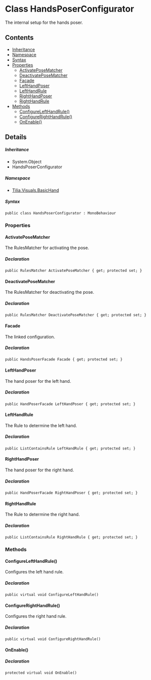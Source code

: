 # Class HandsPoserConfigurator

The internal setup for the hands poser.

## Contents

* [Inheritance]
* [Namespace]
* [Syntax]
* [Properties]
  * [ActivatePoseMatcher]
  * [DeactivatePoseMatcher]
  * [Facade]
  * [LeftHandPoser]
  * [LeftHandRule]
  * [RightHandPoser]
  * [RightHandRule]
* [Methods]
  * [ConfigureLeftHandRule()]
  * [ConfigureRightHandRule()]
  * [OnEnable()]

## Details

##### Inheritance

* System.Object
* HandsPoserConfigurator

##### Namespace

* [Tilia.Visuals.BasicHand]

##### Syntax

```
public class HandsPoserConfigurator : MonoBehaviour
```

### Properties

#### ActivatePoseMatcher

The RulesMatcher for activating the pose.

##### Declaration

```
public RulesMatcher ActivatePoseMatcher { get; protected set; }
```

#### DeactivatePoseMatcher

The RulesMatcher for deactivating the pose.

##### Declaration

```
public RulesMatcher DeactivatePoseMatcher { get; protected set; }
```

#### Facade

The linked configuration.

##### Declaration

```
public HandsPoserFacade Facade { get; protected set; }
```

#### LeftHandPoser

The hand poser for the left hand.

##### Declaration

```
public HandPoserFacade LeftHandPoser { get; protected set; }
```

#### LeftHandRule

The Rule to determine the left hand.

##### Declaration

```
public ListContainsRule LeftHandRule { get; protected set; }
```

#### RightHandPoser

The hand poser for the right hand.

##### Declaration

```
public HandPoserFacade RightHandPoser { get; protected set; }
```

#### RightHandRule

The Rule to determine the right hand.

##### Declaration

```
public ListContainsRule RightHandRule { get; protected set; }
```

### Methods

#### ConfigureLeftHandRule()

Configures the left hand rule.

##### Declaration

```
public virtual void ConfigureLeftHandRule()
```

#### ConfigureRightHandRule()

Configures the right hand rule.

##### Declaration

```
public virtual void ConfigureRightHandRule()
```

#### OnEnable()

##### Declaration

```
protected virtual void OnEnable()
```

[Tilia.Visuals.BasicHand]: README.md
[HandsPoserFacade]: HandsPoserFacade.md
[HandPoserFacade]: HandPoserFacade.md
[Inheritance]: #Inheritance
[Namespace]: #Namespace
[Syntax]: #Syntax
[Properties]: #Properties
[ActivatePoseMatcher]: #ActivatePoseMatcher
[DeactivatePoseMatcher]: #DeactivatePoseMatcher
[Facade]: #Facade
[LeftHandPoser]: #LeftHandPoser
[LeftHandRule]: #LeftHandRule
[RightHandPoser]: #RightHandPoser
[RightHandRule]: #RightHandRule
[Methods]: #Methods
[ConfigureLeftHandRule()]: #ConfigureLeftHandRule
[ConfigureRightHandRule()]: #ConfigureRightHandRule
[OnEnable()]: #OnEnable
